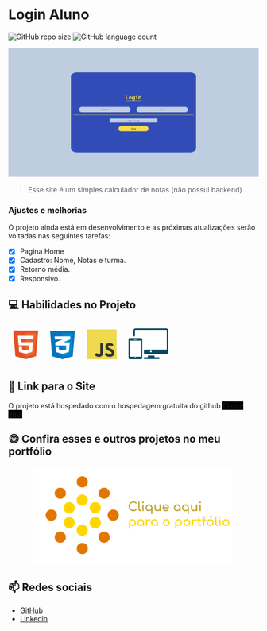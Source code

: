 # Login Aluno

![GitHub repo size](https://img.shields.io/github/repo-size/DyegoAnjos/Login-aluno?style=for-the-badge)
![GitHub language count](https://img.shields.io/github/languages/count/DyegoAnjos/Login-aluno?style=for-the-badge)

<img src="/imgs/readme/Capa.png" alt="exemplo imagem">

> Esse site é um simples calculador de notas (não possui backend)

### Ajustes e melhorias

O projeto ainda está em desenvolvimento e as próximas atualizações serão voltadas nas seguintes tarefas:

- [x] Pagina Home
- [X] Cadastro: Nome, Notas e turma.
- [X] Retorno média.
- [X] Responsivo.

## 💻 Habilidades no Projeto

<img src="/imgs/readme/html.svg" alt="Habilidade Imagem" style="width: 50px; margin:10px;">
<img src="/imgs/readme/css.png" alt="Habilidade Imagem" style="width: 50px; margin:10px;">
<img src="/imgs/readme/js.png" alt="Habilidade Imagem" style="width: 60px; margin:10px;">
<img src="/imgs/readme/responsivo.png" alt="Habilidade Imagem" style="width: 80px; margin:10px;">

## 🚀 Link para o Site

O projeto está hospedado com o hospedagem gratuita do github
<a href="https://dyegoanjos.github.io/Login-aluno/" target="_blank" style="background-color: black;">Clique aqui</a>


## 😄 Confira esses e outros projetos no meu portfólio
<a href="https://dyegoanjos.github.io/Portfolio/" target="_blank">
    <img src="/imgs/readme/portfolioImg.png" alt="Habilidade Imagem" style="width: 400px; margin: 0px 50px;">
</a>

## 📫 Redes sociais
- <a href="https://github.com/DyegoAnjos" target="_blank">GitHub</a>
- <a href="https://www.linkedin.com/in/dyego-cordeiro-8491891a3/" target="_blank">Linkedin</a>
